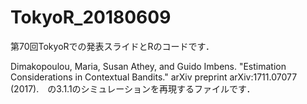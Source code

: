 # TokyoR_20180609
第70回TokyoRでの発表スライドとRのコードです．

Dimakopoulou, Maria, Susan Athey, and Guido Imbens. "Estimation Considerations in Contextual Bandits." arXiv preprint arXiv:1711.07077 (2017).　の3.1.1のシミュレーションを再現するファイルです．

